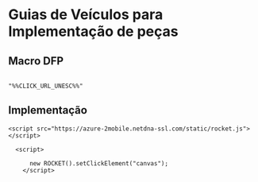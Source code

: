# Guias de Veículos para Implementação de peças

<h2>Macro DFP</h2>
<code>
"%%CLICK_URL_UNESC%%"
</code>


<h2>Implementação</h2>


<p><code>&lt;script src="https://azure-2mobile.netdna-ssl.com/static/rocket.js"&gt;&lt;/script&gt;
  <br>  &lt;script&gt;
  <br>      new ROCKET().setClickElement("canvas");
    &lt;/script&gt;</code></p>
